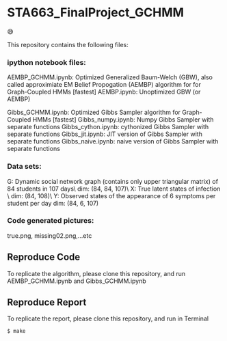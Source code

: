 # STA663_FinalProject_GCHMM

:sweat_smile: 

This repository contains the following files:

### ipython notebook files:
AEMBP_GCHMM.ipynb: Optimized Generalized Baum-Welch (GBW), also called approximiate EM Belief Propogation (AEMBP) algorithm for for Graph-Coupled HMMs [fastest]
AEMBP.ipynb: Unoptimized GBW (or AEMBP)

Gibbs_GCHMM.ipynb: Optimized Gibbs Sampler algorithm for Graph-Coupled HMMs [fastest]
Gibbs_numpy.ipynb: Numpy Gibbs Sampler with separate functions
Gibbs_cython.ipynb: cythonized Gibbs Sampler with separate functions
Gibbs_jit.ipynb: JIT version of Gibbs Sampler with separate functions
Gibbs_naive.ipynb: naive version of Gibbs Sampler with separate functions

### Data sets:
G: Dynamic social network graph (contains only upper triangular matrix) of 84 students in 107 days\\
dim: (84, 84, 107)\\
X: True latent states of infection \\
dim: (84, 108)\\
Y: Observed states of the appearance of 6 symptoms per student per day
dim: (84, 6, 107)   

### Code generated pictures:
true.png, missing02.png,...etc

## Reproduce Code
To replicate the algorithm, please clone this repository, and run AEMBP_GCHMM.ipynb and Gibbs_GCHMM.ipynb

## Reproduce Report
To replicate the report, please clone this repository, and run in Terminal
```
$ make
```
